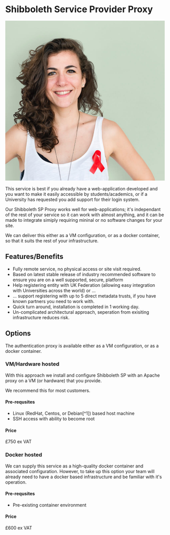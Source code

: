 # Shibboleth Service Provider Proxy
![](/assets/insight/img/card-image-background-3.jpg)

This service is best if you already have a web-application developed and you
want to make it easily accessible by students/academics, or if a University has
requested you add support for their login system.

Our Shibboleth SP Proxy works well for web-applications; it's independant of
the rest of your service so it can work with almost anything, and it can be
made to integrate simiply requiring mininal or no software changes for your
site.

We can deliver this either as a VM configuration, or as a docker container, so
that it suits the rest of your infrastructure.

## Features/Benefits

* Fully remote service, no physical access or site visit required.
* Based on latest stable release of industry recommended software to ensure you are on a well supported, secure, platform
* Help registering entity with UK Federation (allowing easy integration with Universities across the world)  or ...
* ... support registering with up to 5 direct metadata trusts, if you have known partners you need to work with.
* Quick turn around, installation is completed in 1 working day.
* Un-complicated architectural approach, seperation from exisiting infrastructure reduces risk.

## Options

The authentication proxy is available either as a VM configuration, or as a
docker container.

### VM/Hardware hosted

With this approach we install and configure Shibboleth SP with an Apache proxy
on a VM (or hardware) that you provide.

We recommend this for most customers.

#### Pre-requsites

* Linux (RedHat, Centos, or Debian[^1]) based host machine
* SSH access with ability to become root

#### Price

£750 ex VAT

### Docker hosted

We can supply this service as a high-quality docker container and associated
configuration. However, to take up this option your team will already need to
have a docker based infrastructure and be familiar with it's operation.

#### Pre-requsites

* Pre-existing container environment

#### Price

£600 ex VAT

